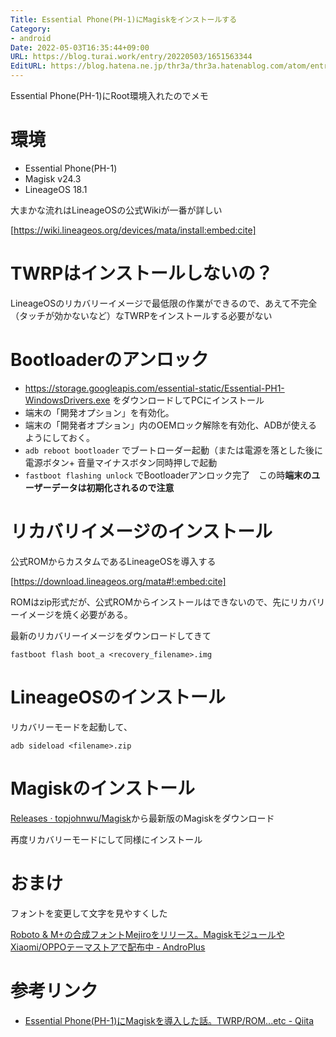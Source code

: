 ```yaml
---
Title: Essential Phone(PH-1)にMagiskをインストールする
Category:
- android
Date: 2022-05-03T16:35:44+09:00
URL: https://blog.turai.work/entry/20220503/1651563344
EditURL: https://blog.hatena.ne.jp/thr3a/thr3a.hatenablog.com/atom/entry/13574176438088778400
---
```


Essential Phone(PH-1)にRoot環境入れたのでメモ

# 環境

- Essential Phone(PH-1)
- Magisk v24.3
- LineageOS 18.1

大まかな流れはLineageOSの公式Wikiが一番が詳しい

[https://wiki.lineageos.org/devices/mata/install:embed:cite]

# TWRPはインストールしないの？

LineageOSのリカバリーイメージで最低限の作業ができるので、あえて不完全（タッチが効かないなど）なTWRPをインストールする必要がない

# Bootloaderのアンロック

- https://storage.googleapis.com/essential-static/Essential-PH1-WindowsDrivers.exe をダウンロードしてPCにインストール
- 端末の「開発オプション」を有効化。
- 端末の「開発者オプション」内のOEMロック解除を有効化、ADBが使えるようにしておく。
- `adb reboot bootloader` でブートローダー起動（または電源を落とした後に電源ボタン+ 音量マイナスボタン同時押しで起動
-  `fastboot flashing unlock` でBootloaderアンロック完了　この時**端末のユーザーデータは初期化されるので注意**

# リカバリイメージのインストール

公式ROMからカスタムであるLineageOSを導入する

[https://download.lineageos.org/mata#!:embed:cite]

ROMはzip形式だが、公式ROMからインストールはできないので、先にリカバリーイメージを焼く必要がある。

最新のリカバリーイメージをダウンロードしてきて

```
fastboot flash boot_a <recovery_filename>.img
```

# LineageOSのインストール

リカバリーモードを起動して、

```
adb sideload <filename>.zip
```

# Magiskのインストール

[Releases · topjohnwu/Magisk](https://github.com/topjohnwu/Magisk/releases)から最新版のMagiskをダウンロード

再度リカバリーモードにして同様にインストール

# おまけ

フォントを変更して文字を見やすくした

[Roboto & M+の合成フォントMejiroをリリース。MagiskモジュールやXiaomi/OPPOテーマストアで配布中 - AndroPlus](https://androplus.org/entry/mejiro-font/)

# 参考リンク

- [Essential Phone(PH-1)にMagiskを導入した話。TWRP/ROM...etc - Qiita](https://qiita.com/Blank71/items/53e163356fd69cb27228)
